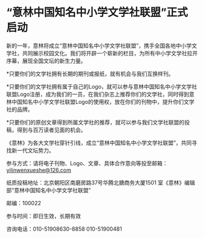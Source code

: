 # “意林中国知名中小学文学社联盟”正式启动

新的一年，意林将成立“意林中国知名中小学文学社联盟”，携手全国各地中小学文学社，共同展示校园文化。我们将开辟一个崭新的栏目，为所有中小学文学社拉开序幕，展现全国文坛的新生力量。 

*只要你们的文学社拥有长期的期刊或报纸，就有机会与我们互换样刊。 

*只要你们的文学社拥有属于自己的Logo，就可以参与意林中国知名中小学文学社联盟Logo注册，成为我们的一员，在我们杂志上推荐你们的文学社，同时得到意林中国知名中小学文学社联盟Logo的使用权，放在你们的刊物中，提升你们文学社的品牌。 

*只要你们的原创文章得到所属文学社的推荐，就可以参与我们文学社联盟的投稿，得到与百万读者见面的机会。 

《意林》为各大文学社穿针引线，成立“意林中国知名中小学文学社联盟”，共同寻找新一代文坛势力。 

参与方式：请将电子刊物、Logo、文章、具体合作意向等投至邮箱：yilinwenxueshe@126.com 

纸质投稿地址：北京朝阳区南磨房路37号华腾北搪商务大厦1501 室《意林》编辑部“意林中国知名中小学文学社联盟” 

邮编：100022 

参与时间：即日生效，长期有效 

咨询电话：010-51908630-8858 010-51900481